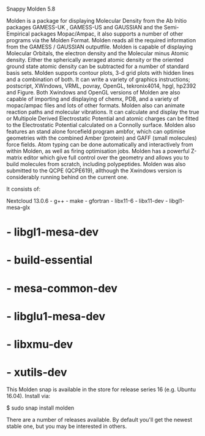 Snappy Molden 5.8

Molden is a package for displaying Molecular Density from the Ab Initio packages GAMESS-UK , GAMESS-US and GAUSSIAN and the Semi-Empirical packages Mopac/Ampac, it also supports a number of other programs via the Molden Format. Molden reads all the required information from the GAMESS / GAUSSIAN outputfile. Molden is capable of displaying Molecular Orbitals, the electron density and the Molecular minus Atomic density. Either the spherically averaged atomic density or the oriented ground state atomic density can be subtracted for a number of standard basis sets. Molden supports contour plots, 3-d grid plots with hidden lines and a combination of both. It can write a variety of graphics instructions; postscript, XWindows, VRML, povray, OpenGL, tekronix4014, hpgl, hp2392 and Figure. Both Xwindows and OpenGL versions of Molden are also capable of importing and displaying of chemx, PDB, and a variety of mopac/ampac files and lots of other formats. Molden also can animate reaction paths and molecular vibrations. It can calculate and display the true or Multipole Derived Electrostatic Potential and atomic charges can be fitted to the Electrostatic Potential calculated on a Connolly surface. Molden also features an stand alone forcefield program ambfor, which can optimise geometries with the combined Amber (protein) and GAFF (small molecules) force fields. Atom typing can be done automatically and interactively from within Molden, as well as firing optimisation jobs. Molden has a powerful Z-matrix editor which give full control over the geometry and allows you to build molecules from scratch, including polypeptides. Molden was also submitted to the QCPE (QCPE619), allthough the Xwindows version is considerably running behind on the current one.


It consists of:

Nextcloud 13.0.6
      - g++
      - make
      - gfortran 
      - libx11-6 
      - libx11-dev
      - libgl1-mesa-glx 
#      - libgl1-mesa-dev 
#      - build-essential 
#      - mesa-common-dev 
#      - libglu1-mesa-dev 
#      - libxmu-dev
#      - xutils-dev

This Molden snap is available in the store for release series 16 (e.g. Ubuntu 16.04). Install via:

$ sudo snap install molden

There are a number of releases available. By default you'll get the newest stable one, but you may be interested in others.